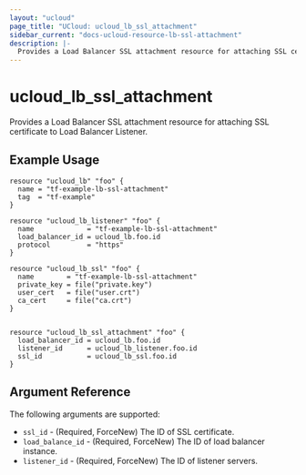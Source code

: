```yaml
---
layout: "ucloud"
page_title: "UCloud: ucloud_lb_ssl_attachment"
sidebar_current: "docs-ucloud-resource-lb-ssl-attachment"
description: |-
  Provides a Load Balancer SSL attachment resource for attaching SSL certificate to Load Balancer Listener.
---
```


# ucloud_lb_ssl_attachment

Provides a Load Balancer SSL attachment resource for attaching SSL certificate to Load Balancer Listener.

## Example Usage

```hcl
resource "ucloud_lb" "foo" {
  name = "tf-example-lb-ssl-attachment"
  tag  = "tf-example"
}

resource "ucloud_lb_listener" "foo" {
  name             = "tf-example-lb-ssl-attachment"
  load_balancer_id = ucloud_lb.foo.id
  protocol         = "https"
}

resource "ucloud_lb_ssl" "foo" {
  name        = "tf-example-lb-ssl-attachment"
  private_key = file("private.key")
  user_cert   = file("user.crt")
  ca_cert     = file("ca.crt")
}


resource "ucloud_lb_ssl_attachment" "foo" {
  load_balancer_id = ucloud_lb.foo.id
  listener_id      = ucloud_lb_listener.foo.id
  ssl_id           = ucloud_lb_ssl.foo.id
}
```

## Argument Reference

The following arguments are supported:

* `ssl_id` - (Required, ForceNew) The ID of SSL certificate.
* `load_balance_id` - (Required, ForceNew) The ID of load balancer instance.
* `listener_id` - (Required, ForceNew)  The ID of listener servers.